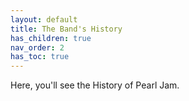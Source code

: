 ```yaml
---
layout: default
title: The Band's History
has_children: true
nav_order: 2
has_toc: true
---
```

Here, you'll see the History of Pearl Jam.
